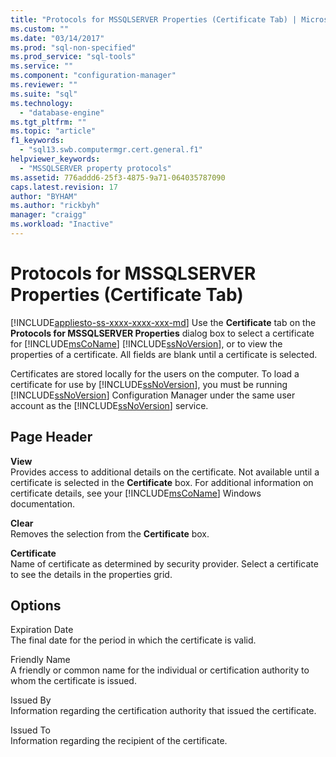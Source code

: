 ```yaml
---
title: "Protocols for MSSQLSERVER Properties (Certificate Tab) | Microsoft Docs"
ms.custom: ""
ms.date: "03/14/2017"
ms.prod: "sql-non-specified"
ms.prod_service: "sql-tools"
ms.service: ""
ms.component: "configuration-manager"
ms.reviewer: ""
ms.suite: "sql"
ms.technology: 
  - "database-engine"
ms.tgt_pltfrm: ""
ms.topic: "article"
f1_keywords: 
  - "sql13.swb.computermgr.cert.general.f1"
helpviewer_keywords: 
  - "MSSQLSERVER property protocols"
ms.assetid: 776addd6-25f3-4875-9a71-064035787090
caps.latest.revision: 17
author: "BYHAM"
ms.author: "rickbyh"
manager: "craigg"
ms.workload: "Inactive"
---
```

# Protocols for MSSQLSERVER Properties (Certificate Tab)
[!INCLUDE[appliesto-ss-xxxx-xxxx-xxx-md](../../includes/appliesto-ss-xxxx-xxxx-xxx-md.md)]
  Use the **Certificate** tab on the **Protocols for MSSQLSERVER Properties** dialog box to select a certificate for [!INCLUDE[msCoName](../../includes/msconame-md.md)] [!INCLUDE[ssNoVersion](../../includes/ssnoversion-md.md)], or to view the properties of a certificate. All fields are blank until a certificate is selected.  
  
 Certificates are stored locally for the users on the computer. To load a certificate for use by [!INCLUDE[ssNoVersion](../../includes/ssnoversion-md.md)], you must be running [!INCLUDE[ssNoVersion](../../includes/ssnoversion-md.md)] Configuration Manager under the same user account as the [!INCLUDE[ssNoVersion](../../includes/ssnoversion-md.md)] service.  
  
## Page Header  
 **View**  
 Provides access to additional details on the certificate. Not available until a certificate is selected in the **Certificate** box. For additional information on certificate details, see your [!INCLUDE[msCoName](../../includes/msconame-md.md)] Windows documentation.  
  
 **Clear**  
 Removes the selection from the **Certificate** box.  
  
 **Certificate**  
 Name of certificate as determined by security provider. Select a certificate to see the details in the properties grid.  
  
## Options  
 Expiration Date  
 The final date for the period in which the certificate is valid.  
  
 Friendly Name  
 A friendly or common name for the individual or certification authority to whom the certificate is issued.  
  
 Issued By  
 Information regarding the certification authority that issued the certificate.  
  
 Issued To  
 Information regarding the recipient of the certificate.  
  
  
